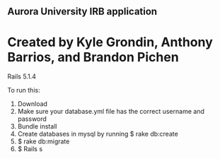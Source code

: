 ## Aurora University IRB application
# Created by Kyle Grondin, Anthony Barrios, and Brandon Pichen

Rails 5.1.4

To run this:
1.  Download
2.  Make sure your database.yml file has the correct username and password
3.  Bundle install
4.  Create databases in mysql by running $ rake db:create
5.  $ rake db:migrate
6.  $  Rails s
